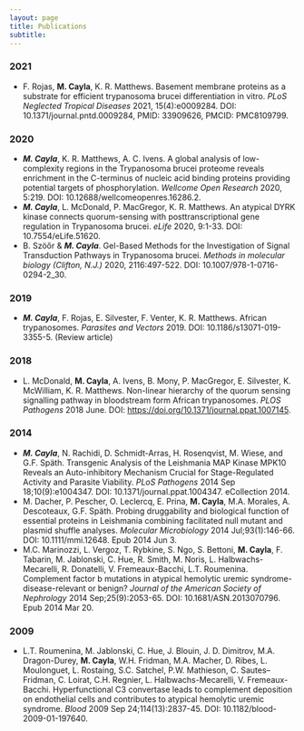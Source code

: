 ```yaml
---
layout: page
title: Publications
subtitle: 
---
```


### 2021
* F. Rojas, **M. Cayla**, K. R. Matthews. Basement membrane proteins as a substrate for efficient trypanosoma brucei differentiation in vitro. *PLoS Neglected Tropical Diseases* 2021, 15(4):e0009284. DOI: 10.1371/journal.pntd.0009284, PMID: 33909626, PMCID: PMC8109799.

### 2020
* **_M. Cayla_**, K. R. Matthews, A. C. Ivens. A global analysis of low-complexity regions in the Trypanosoma brucei proteome reveals enrichment in the C-terminus of nucleic acid binding proteins providing potential targets of phosphorylation. *Wellcome Open Research* 2020, 5:219. DOI: 10.12688/wellcomeopenres.16286.2.
* **_M. Cayla_**, L. McDonald, P. MacGregor, K. R. Matthews. An atypical DYRK kinase connects quorum-sensing with posttranscriptional gene regulation in Trypanosoma brucei. *eLife* 2020, 9:1-33. DOI: 10.7554/eLife.51620.
* B. Szöőr & **_M. Cayla_**. Gel-Based Methods for the Investigation of Signal Transduction Pathways in Trypanosoma brucei. *Methods in molecular biology (Clifton, N.J.)* 2020, 2116:497-522. DOI: 10.1007/978-1-0716-0294-2_30.

### 2019
* **_M. Cayla_**, F. Rojas, E. Silvester, F. Venter, K. R. Matthews. African trypanosomes. *Parasites and Vectors* 2019. DOI: 10.1186/s13071-019-3355-5. (Review article)

### 2018
* L. McDonald, **M. Cayla**, A. Ivens, B. Mony, P. MacGregor, E. Silvester, K. McWilliam, K. R. Matthews. Non-linear hierarchy of the quorum sensing signalling pathway in bloodstream form African trypanosomes. *PLOS Pathogens* 2018 June. DOI: https://doi.org/10.1371/journal.ppat.1007145.

### 2014
* **_M. Cayla_**, N. Rachidi, D. Schmidt-Arras, H. Rosenqvist, M. Wiese, and G.F. Späth. Transgenic Analysis of the Leishmania MAP Kinase MPK10 Reveals an Auto-inhibitory Mechanism Crucial for Stage-Regulated Activity and Parasite Viability. *PLoS Pathogens* 2014 Sep 18;10(9):e1004347. DOI: 10.1371/journal.ppat.1004347. eCollection 2014.
* M. Dacher, P. Pescher, O. Leclercq, E. Prina, **M. Cayla**, M.A. Morales, A. Descoteaux, G.F. Späth. Probing druggability and biological function of essential proteins in Leishmania combining facilitated null mutant and plasmid shuffle analyses. *Molecular Microbiology* 2014 Jul;93(1):146-66. DOI: 10.1111/mmi.12648. Epub 2014 Jun 3.
* M.C. Marinozzi, L. Vergoz, T. Rybkine, S. Ngo, S. Bettoni, **M. Cayla**, F. Tabarin, M. Jablonski, C. Hue, R. Smith, M. Noris, L. Halbwachs-Mecarelli, R. Donatelli, V. Fremeaux-Bacchi, L.T. Roumenina. Complement factor b mutations in atypical hemolytic uremic syndrome-disease-relevant or benign? *Journal of the American Society of Nephrology* 2014 Sep;25(9):2053-65. DOI: 10.1681/ASN.2013070796. Epub 2014 Mar 20.

### 2009
* L.T. Roumenina, M. Jablonski, C. Hue, J. Blouin, J. D. Dimitrov, M.A. Dragon-Durey, **M. Cayla**, W.H. Fridman, M.A. Macher, D. Ribes, L. Moulonguet, L. Rostaing, S.C. Satchel, P.W. Mathieson, C. Sautes–Fridman, C. Loirat, C.H. Regnier, L. Halbwachs-Mecarelli, V. Fremeaux-Bacchi. Hyperfunctional C3 convertase leads to complement deposition on endothelial cells and contributes to atypical hemolytic uremic syndrome. *Blood* 2009 Sep 24;114(13):2837-45. DOI: 10.1182/blood-2009-01-197640.

